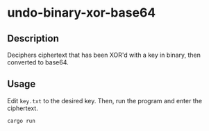 # undo-binary-xor-base64

## Description

Deciphers ciphertext that has been XOR'd with a key in binary, then converted to
base64.

## Usage

Edit `key.txt` to the desired key. Then, run the program and enter the
ciphertext.

```
cargo run
```
